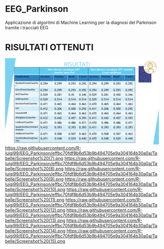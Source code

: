 # EEG_Parkinson
Applicazione di algoritmi di Machine Learning per la diagnosi del Parkinson tramite i tracciati EEG


# RISULTATI OTTENUTI


![C++ Var Types](https://raw.githubusercontent.com/R-luigi99/EEG_Parkinson/effbc70fdf8b6d53b9b494705e9a304164b30a0a/Tabelle/Screenshot%20(6).png)
https://raw.githubusercontent.com/R-luigi99/EEG_Parkinson/effbc70fdf8b6d53b9b494705e9a304164b30a0a/Tabelle/Screenshot%20(7).png
https://raw.githubusercontent.com/R-luigi99/EEG_Parkinson/effbc70fdf8b6d53b9b494705e9a304164b30a0a/Tabelle/Screenshot%20(8).png
https://raw.githubusercontent.com/R-luigi99/EEG_Parkinson/effbc70fdf8b6d53b9b494705e9a304164b30a0a/Tabelle/Screenshot%20(9).png
https://raw.githubusercontent.com/R-luigi99/EEG_Parkinson/effbc70fdf8b6d53b9b494705e9a304164b30a0a/Tabelle/Screenshot%20(10).png
https://raw.githubusercontent.com/R-luigi99/EEG_Parkinson/effbc70fdf8b6d53b9b494705e9a304164b30a0a/Tabelle/Screenshot%20(11).png
https://raw.githubusercontent.com/R-luigi99/EEG_Parkinson/effbc70fdf8b6d53b9b494705e9a304164b30a0a/Tabelle/Screenshot%20(12).png
https://raw.githubusercontent.com/R-luigi99/EEG_Parkinson/effbc70fdf8b6d53b9b494705e9a304164b30a0a/Tabelle/Screenshot%20(13).png
https://raw.githubusercontent.com/R-luigi99/EEG_Parkinson/effbc70fdf8b6d53b9b494705e9a304164b30a0a/Tabelle/Screenshot%20(14).png
https://raw.githubusercontent.com/R-luigi99/EEG_Parkinson/effbc70fdf8b6d53b9b494705e9a304164b30a0a/Tabelle/Screenshot%20(15).png
